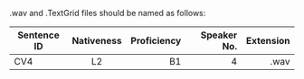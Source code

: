 
.wav and .TextGrid files should be named as follows:

| Sentence ID   | Nativeness    | Proficiency  | Speaker No. | Extension  |
| ------------- |:-------------:| ------------:| -----------:| ----------:|
| CV4           | L2            | B1           | 4           | .wav       |
